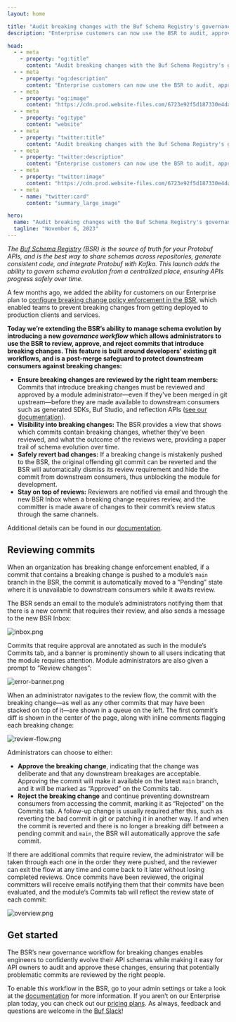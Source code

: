 ```yaml
---
layout: home

title: "Audit breaking changes with the Buf Schema Registry's governance workflow"
description: "Enterprise customers can now use the BSR to audit, approve, and reject commits that introduce breaking changes."

head:
  - - meta
    - property: "og:title"
      content: "Audit breaking changes with the Buf Schema Registry's governance workflow"
  - - meta
    - property: "og:description"
      content: "Enterprise customers can now use the BSR to audit, approve, and reject commits that introduce breaking changes."
  - - meta
    - property: "og:image"
      content: "https://cdn.prod.website-files.com/6723e92f5d187330e4da8144/6750cc02fc941e56e37122ec_Audit%20breaking%20changes.png"
  - - meta
    - property: "og:type"
      content: "website"
  - - meta
    - property: "twitter:title"
      content: "Audit breaking changes with the Buf Schema Registry's governance workflow"
  - - meta
    - property: "twitter:description"
      content: "Enterprise customers can now use the BSR to audit, approve, and reject commits that introduce breaking changes."
  - - meta
    - property: "twitter:image"
      content: "https://cdn.prod.website-files.com/6723e92f5d187330e4da8144/6750cc02fc941e56e37122ec_Audit%20breaking%20changes.png"
  - - meta
    - name: "twitter:card"
      content: "summary_large_image"

hero:
  name: "Audit breaking changes with the Buf Schema Registry's governance workflow"
  tagline: "November 6, 2023"
---
```


_The_ [_Buf Schema Registry_](https://buf.build/product/bsr) _(BSR) is the source of truth for your Protobuf APIs, and is the best way to share schemas across repositories, generate consistent code, and integrate Protobuf with Kafka. This launch adds the ability to govern schema evolution from a centralized place, ensuring APIs progress safely over time._

A few months ago, we added the ability for customers on our Enterprise plan to [configure breaking change policy enforcement in the BSR](/blog/breaking-change-governance/index.md), which enabled teams to prevent breaking changes from getting deployed to production clients and services.

**Today we’re extending the BSR’s ability to manage schema evolution by introducing a new _governance workflow_ which allows administrators to use the BSR to review, approve, and reject commits that introduce breaking changes. This feature is built around developers' existing git workflows, and is a post-merge safeguard to protect downstream consumers against breaking changes:**

- **Ensure breaking changes are reviewed by the right team members:** Commits that introduce breaking changes must be reviewed and approved by a module administrator—even if they've been merged in git upstream—before they are made available to downstream consumers such as generated SDKs, Buf Studio, and reflection APIs ([see our documentation](/docs/bsr/policy-checks/breaking/overview/index.md#downstream)).
- **Visibility into breaking changes:** The BSR provides a view that shows which commits contain breaking changes, whether they’ve been reviewed, and what the outcome of the reviews were, providing a paper trail of schema evolution over time.
- **Safely revert bad changes:** If a breaking change is mistakenly pushed to the BSR, the original offending git commit can be reverted and the BSR will automatically dismiss its review requirement and hide the commit from downstream consumers, thus unblocking the module for development.
- **Stay on top of reviews:** Reviewers are notified via email and through the new BSR Inbox when a breaking change requires review, and the committer is made aware of changes to their commit’s review status through the same channels.

Additional details can be found in our [documentation](/docs/bsr/policy-checks/breaking/overview/index.md).

## Reviewing commits

When an organization has breaking change enforcement enabled, if a commit that contains a breaking change is pushed to a module’s `main` branch in the BSR, the commit is automatically moved to a “Pending” state where it is unavailable to downstream consumers while it awaits review.

The BSR sends an email to the module’s administrators notifying them that there is a new commit that requires their review, and also sends a message to the new BSR Inbox:

![inbox.png](https://cdn.prod.website-files.com/6723e92f5d187330e4da8144/6747a1252a572b335b5c8ab7_inbox-JW2KYPQX.png)

Commits that require approval are annotated as such in the module’s Commits tab, and a banner is prominently shown to all users indicating that the module requires attention. Module administrators are also given a prompt to “Review changes”:

![error-banner.png](https://cdn.prod.website-files.com/6723e92f5d187330e4da8144/6747a12580cfdb13dbb6ffad_error-banner-OUZXBEMQ.png)

When an administrator navigates to the review flow, the commit with the breaking change—as well as any other commits that may have been stacked on top of it—are shown in a queue on the left. The first commit’s diff is shown in the center of the page, along with inline comments flagging each breaking change:

![review-flow.png](https://cdn.prod.website-files.com/6723e92f5d187330e4da8144/6747a125019fdd2d648903ab_review-flow-FK6AJHDB.png)

Administrators can choose to either:

- **Approve the breaking change**, indicating that the change was deliberate and that any downstream breakages are acceptable. Approving the commit will make it available on the latest `main` branch, and it will be marked as “Approved” on the Commits tab.
- **Reject the breaking change** and continue preventing downstream consumers from accessing the commit, marking it as “Rejected” on the Commits tab. A follow-up change is usually required after this, such as reverting the bad commit in git or patching it in another way. If and when the commit is reverted and there is no longer a breaking diff between a pending commit and `main`, the BSR will automatically approve the safe commit.

If there are additional commits that require review, the administrator will be taken through each one in the order they were pushed, and the reviewer can exit the flow at any time and come back to it later without losing completed reviews. Once commits have been reviewed, the original committers will receive emails notifying them that their commits have been evaluated, and the module’s Commits tab will reflect the review state of each commit:

![overview.png](https://cdn.prod.website-files.com/6723e92f5d187330e4da8144/6747a1254202f43306564e59_overview-DL5XT56Q.png)

## Get started

The BSR’s new governance workflow for breaking changes enables engineers to confidently evolve their API schemas while making it easy for API owners to audit and approve these changes, ensuring that potentially problematic commits are reviewed by the right people.

To enable this workflow in the BSR, go to your admin settings or take a look at the [documentation](/docs/bsr/policy-checks/breaking/setup/index.md) for more information. If you aren’t on our Enterprise plan today, you can check out our [pricing plans](https://buf.build/pricing/). As always, feedback and questions are welcome in the [Buf Slack](https://buf.build/b/slack/)!

‍
